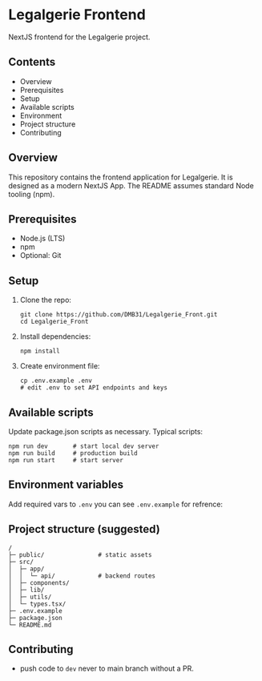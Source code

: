 # Legalgerie Frontend

NextJS frontend for the Legalgerie project.

## Contents
- Overview
- Prerequisites
- Setup
- Available scripts
- Environment
- Project structure
- Contributing

## Overview
This repository contains the frontend application for Legalgerie. It is designed as a modern NextJS App. The README assumes standard Node tooling (npm).

## Prerequisites
- Node.js (LTS)
- npm
- Optional: Git

## Setup
1. Clone the repo:
    ```
    git clone https://github.com/DMB31/Legalgerie_Front.git
    cd Legalgerie_Front
    ```
2. Install dependencies:
    ```
    npm install
    ```
3. Create environment file:
    ```
    cp .env.example .env
    # edit .env to set API endpoints and keys
    ```

## Available scripts
Update package.json scripts as necessary. Typical scripts:
```
npm run dev       # start local dev server
npm run build     # production build
npm run start     # start server
```

## Environment variables
Add required vars to `.env` you can see `.env.example` for refrence:

## Project structure (suggested)
```
/
├─ public/               # static assets
├─ src/
│  ├─ app/
│  │  └─ api/            # backend routes
│  ├─ components/
│  ├─ lib/
│  ├─ utils/          
│  └─ types.tsx/     
├─ .env.example
├─ package.json
└─ README.md
```

## Contributing
- push code to `dev` never to main branch without a PR.